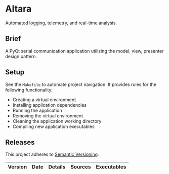 # Altara

Automated logging, telemetry, and real-time analysis.

## Brief

A PyQt serial communication application utilizing the model, view, presenter design pattern.

## Setup

See the `Makefile` to automate project navigation.
It provides rules for the following functionality:
* Creating a virtual environment
* Installing application dependencies
* Running the application
* Removing the virtual environment
* Cleaning the application working directory
* Compiling new application executables

## Releases

This project adheres to [Semantic Versioning](http://semver.org/).

|**Version** |**Date**    |**Details**         |**Sources**           |**Executables**  |
|:----------:|:----------:|:------------------:|:--------------------:|:---------------:|
